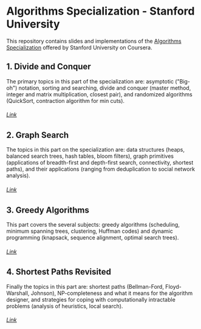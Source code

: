 # Algorithms Specialization - Stanford University 

This repository contains slides and implementations of the [Algorithms Specialization](https://www.coursera.org/specializations/algorithms#courses) offered by Stanford University on Coursera.

## 1. Divide and Conquer 

  The primary topics in this part of the specialization are: asymptotic ("Big-oh") notation, sorting and searching, divide and conquer (master method, integer and matrix multiplication, closest pair), and randomized algorithms (QuickSort, contraction algorithm for min cuts).
###### [Link](https://www.coursera.org/learn/algorithms-divide-conquer)

## 2. Graph Search 

  The topics in this part on the specialization are: data structures (heaps, balanced search trees, hash tables, bloom filters), graph primitives (applications of breadth-first and depth-first search, connectivity, shortest paths), and their applications (ranging from deduplication to social network analysis).
###### [Link](https://www.coursera.org/learn/algorithms-graphs-data-structures)
  
## 3.  Greedy Algorithms 

  This part covers the several subjects: greedy algorithms (scheduling, minimum spanning trees, clustering, Huffman codes) and dynamic programming (knapsack, sequence alignment, optimal search trees).
  ###### [Link](https://www.coursera.org/learn/algorithms-greedy)
  
## 4. Shortest Paths Revisited 

  Finally the topics in this part are: shortest paths (Bellman-Ford, Floyd-Warshall, Johnson), NP-completeness and what it means for the algorithm designer, and strategies for coping with computationally intractable problems (analysis of heuristics, local search).
  ###### [Link](https://www.coursera.org/learn/algorithms-npcomplete)

